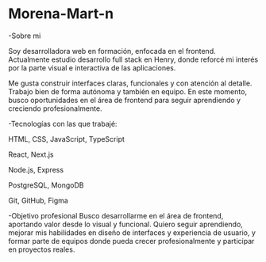 # Morena-Mart-n
-Sobre mi

Soy desarrolladora web en formación, enfocada en el frontend. Actualmente estudio desarrollo full stack en Henry, donde reforcé mi interés por la parte visual e interactiva de las aplicaciones.

Me gusta construir interfaces claras, funcionales y con atención al detalle. Trabajo bien de forma autónoma y también en equipo.
En este momento, busco oportunidades en el área de frontend para seguir aprendiendo y creciendo profesionalmente.

-Tecnologías con las que trabajé:

HTML, CSS, JavaScript, TypeScript

React, Next.js

Node.js, Express

PostgreSQL, MongoDB

Git, GitHub, Figma

-Objetivo profesional
Busco desarrollarme en el área de frontend, aportando valor desde lo visual y funcional.
Quiero seguir aprendiendo, mejorar mis habilidades en diseño de interfaces y experiencia de usuario, y formar parte de equipos donde pueda crecer profesionalmente y participar en proyectos reales.
